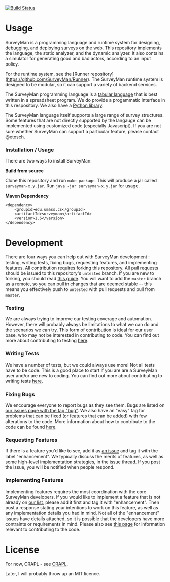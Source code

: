 [![Build Status](https://travis-ci.org/SurveyMan/SurveyMan.png?branch=gh-pages)](https://travis-ci.org/SurveyMan/SurveyMan)
# Usage

SurveyMan is a programming language and runtime system for designing, debugging, and deploying surveys on the web. This
repository implements the language, the static analyzer, and the dynamic analyzer. It also contains a simulator for
generating good and bad actors, according to an input policy.

For the runtime system, see the [Runner repository]
(https://github.com/SurveyMan/Runner).  The SurveyMan runtime system is designed to be modular, so it can support a
variety of backend services.

The SurveyMan programming language is a [tabular language](https://github.com/etosch/SurveyMan/wiki/Csv-Spec) that is
best written in a spreadsheet program. We do provide a progammatic interface in this respository.  We also have a
[Python library](https://surveyman.github.io/SMPy).

The SurveyMan language itself supports a large range of survey structures. Some features that are not directly supported
by the langauge can be implemented using customized code (especially Javascript). If you are not sure whether SurveyMan
can support a particular feature, please contact @etosch.

### Installation / Usage

There are two ways to install SurveyMan:

**Build from source**

Clone this repository and run `make package`. This will produce a jar called `surveyman-x.y.jar`. Run
`java -jar surveyman-x.y.jar` for usage.

**Maven Dependency**

```
<dependency>
    <groupId>edu.umass.cs</groupId>
    <artifactId>surveyman</artifactId>
    <version>1.6</version>
</dependency>
```

# Development

There are four ways you can help out with SurveyMan development : testing, writing tests, fixing bugs, requesting features, and implementing features. All contribution requires forking this repository. All pull requests should be issued to this repository's `untested` branch. If you are new to forking, you should read [this guide](https://help.github.com/articles/fork-a-repo). You will want to add the `master` branch as a remote, so you can pull in changes that are deemed stable -- this means you effectively push to `untested` with pull requests and pull from `master`. 

### Testing

We are always trying to improve our testing coverage and automation. However, there will probably always be limitations to what we can do and the scenarios we can try. This form of contribution is ideal for our user base, who may not be interested in contributing to code. You can find out more about contributing to testing [here](https://github.com/etosch/SurveyMan/wiki/Contributing-as-a-Tester).

### Writing Tests

We have a number of tests, but we could always use more! Not all tests have to be code. This is a good place to start if you are are a SurveyMan user and/or are new to coding. You can find out more about contributing to writing tests [here](https://github.com/etosch/SurveyMan/wiki/Contributing-by-Writing-Tests).

### Fixing Bugs

We encourage everyone to report bugs as they see them. Bugs are listed on [our issues page with the tag "bug"](https://github.com/etosch/SurveyMan/issues?direction=desc&labels=bug&page=1&sort=created&state=open). We also have an "easy" tag for problems that can be fixed (or features that can be added) with few alterations to the code. More information about how to contribute to the code can be found  [here](https://github.com/etosch/SurveyMan/wiki/Contributing-to-the-Code-Base).

### Requesting Features

If there is a feature you'd like to see, add it as [an issue](https://github.com/etosch/SurveyMan/issues?direction=desc&labels=enhancement&page=1&sort=created&state=open) and tag it with the label "enhancement". We typically discuss the merits of features, as well as some high-level implementation strategies, in the issue thread. If you post the issue, you will be notified when people respond.

### Implementing Features

Implementing features requires the most coordination with the core SurveyMan developers. If you would like to implement a feature that is not already on [our list](https://github.com/etosch/SurveyMan/issues?direction=desc&labels=enhancement&page=1&sort=created&state=open), please add it first and tag it with "enhancement". Then post a response stating your intentions to work on this feature, as well as any implementation details you had in mind. Not all of the "enhancement" issues have details attached, so it is possible that the developers have more contraints or requirements in mind. Please also see [this page](https://github.com/etosch/SurveyMan/wiki/Contributing-to-the-Code-Base) for information relevant to contributing to the code.

# License 
For now, CRAPL - see [CRAPL](CRAPL).

Later, I will probably throw up an MIT licence.
